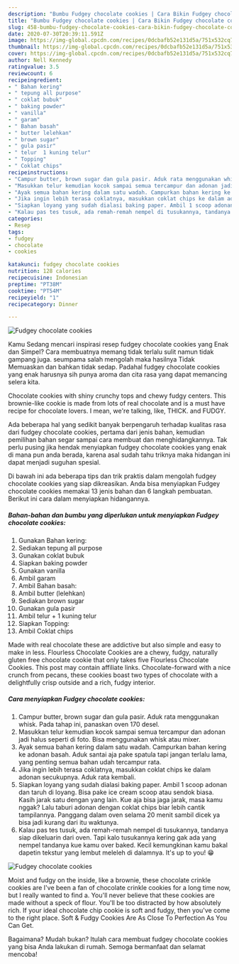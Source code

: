 ```yaml
---
description: "Bumbu Fudgey chocolate cookies | Cara Bikin Fudgey chocolate cookies Yang Mudah Dan Praktis"
title: "Bumbu Fudgey chocolate cookies | Cara Bikin Fudgey chocolate cookies Yang Mudah Dan Praktis"
slug: 458-bumbu-fudgey-chocolate-cookies-cara-bikin-fudgey-chocolate-cookies-yang-mudah-dan-praktis
date: 2020-07-30T20:39:11.591Z
image: https://img-global.cpcdn.com/recipes/0dcbafb52e131d5a/751x532cq70/fudgey-chocolate-cookies-foto-resep-utama.jpg
thumbnail: https://img-global.cpcdn.com/recipes/0dcbafb52e131d5a/751x532cq70/fudgey-chocolate-cookies-foto-resep-utama.jpg
cover: https://img-global.cpcdn.com/recipes/0dcbafb52e131d5a/751x532cq70/fudgey-chocolate-cookies-foto-resep-utama.jpg
author: Nell Kennedy
ratingvalue: 3.5
reviewcount: 6
recipeingredient:
- " Bahan kering"
- " tepung all purpose"
- " coklat bubuk"
- " baking powder"
- " vanilla"
- " garam"
- " Bahan basah"
- " butter lelehkan"
- " brown sugar"
- " gula pasir"
- " telur  1 kuning telur"
- " Topping"
- " Coklat chips"
recipeinstructions:
- "Campur butter, brown sugar dan gula pasir. Aduk rata menggunakan whisk. Pada tahap ini, panaskan oven 170 desel."
- "Masukkan telur kemudian kocok sampai semua tercampur dan adonan jadi halus seperti di foto. Bisa menggunakan whisk atau mixer."
- "Ayak semua bahan kering dalam satu wadah. Campurkan bahan kering ke adonan basah. Aduk santai aja pake spatula tapi jangan terlalu lama, yang penting semua bahan udah tercampur rata."
- "Jika ingin lebih terasa coklatnya, masukkan coklat chips ke dalam adonan secukupnya. Aduk rata kembali."
- "Siapkan loyang yang sudah dialasi baking paper. Ambil 1 scoop adonan dan taruh di loyang. Bisa pake ice cream scoop atau sendok biasa. Kasih jarak satu dengan yang lain. Kue aja bisa jaga jarak, masa kamu nggak? Lalu taburi adonan dengan coklat chips biar lebih cantik tampilannya. Panggang dalam oven selama 20 menit sambil dicek ya bisa jadi kurang dari itu waktunya."
- "Kalau pas tes tusuk, ada remah-remah nempel di tusukannya, tandanya siap dikeluarin dari oven. Tapi kalo tusukannya kering gak ada yang nempel tandanya kue kamu over baked. Kecil kemungkinan kamu bakal dapetin tekstur yang lembut meleleh di dalamnya. It&#39;s up to you! 😁"
categories:
- Resep
tags:
- fudgey
- chocolate
- cookies

katakunci: fudgey chocolate cookies 
nutrition: 128 calories
recipecuisine: Indonesian
preptime: "PT38M"
cooktime: "PT54M"
recipeyield: "1"
recipecategory: Dinner

---
```



![Fudgey chocolate cookies](https://img-global.cpcdn.com/recipes/0dcbafb52e131d5a/751x532cq70/fudgey-chocolate-cookies-foto-resep-utama.jpg)

Kamu Sedang mencari inspirasi resep fudgey chocolate cookies yang Enak dan Simpel? Cara membuatnya memang tidak terlalu sulit namun tidak gampang juga. seumpama salah mengolah maka hasilnya Tidak Memuaskan dan bahkan tidak sedap. Padahal fudgey chocolate cookies yang enak harusnya sih punya aroma dan cita rasa yang dapat memancing selera kita.

Chocolate cookies with shiny crunchy tops and chewy fudgy centers. This brownie-like cookie is made from lots of real chocolate and is a must have recipe for chocolate lovers. I mean, we&#39;re talking, like, THICK. and FUDGY.

Ada beberapa hal yang sedikit banyak berpengaruh terhadap kualitas rasa dari fudgey chocolate cookies, pertama dari jenis bahan, kemudian pemilihan bahan segar sampai cara membuat dan menghidangkannya. Tak perlu pusing jika hendak menyiapkan fudgey chocolate cookies yang enak di mana pun anda berada, karena asal sudah tahu triknya maka hidangan ini dapat menjadi suguhan spesial.


Di bawah ini ada beberapa tips dan trik praktis dalam mengolah fudgey chocolate cookies yang siap dikreasikan. Anda bisa menyiapkan Fudgey chocolate cookies memakai 13 jenis bahan dan 6 langkah pembuatan. Berikut ini cara dalam menyiapkan hidangannya.

<!--inarticleads1-->

##### Bahan-bahan dan bumbu yang diperlukan untuk menyiapkan Fudgey chocolate cookies:

1. Gunakan  Bahan kering:
1. Sediakan  tepung all purpose
1. Gunakan  coklat bubuk
1. Siapkan  baking powder
1. Gunakan  vanilla
1. Ambil  garam
1. Ambil  Bahan basah:
1. Ambil  butter (lelehkan)
1. Sediakan  brown sugar
1. Gunakan  gula pasir
1. Ambil  telur + 1 kuning telur
1. Siapkan  Topping:
1. Ambil  Coklat chips


Made with real chocolate these are addictive but also simple and easy to make in less. Flourless Chocolate Cookies are a chewy, fudgy, naturally gluten free chocolate cookie that only takes five Flourless Chocolate Cookies. This post may contain affiliate links. Chocolate-forward with a nice crunch from pecans, these cookies boast two types of chocolate with a delightfully crisp outside and a rich, fudgy interior. 

<!--inarticleads2-->

##### Cara menyiapkan Fudgey chocolate cookies:

1. Campur butter, brown sugar dan gula pasir. Aduk rata menggunakan whisk. Pada tahap ini, panaskan oven 170 desel.
1. Masukkan telur kemudian kocok sampai semua tercampur dan adonan jadi halus seperti di foto. Bisa menggunakan whisk atau mixer.
1. Ayak semua bahan kering dalam satu wadah. Campurkan bahan kering ke adonan basah. Aduk santai aja pake spatula tapi jangan terlalu lama, yang penting semua bahan udah tercampur rata.
1. Jika ingin lebih terasa coklatnya, masukkan coklat chips ke dalam adonan secukupnya. Aduk rata kembali.
1. Siapkan loyang yang sudah dialasi baking paper. Ambil 1 scoop adonan dan taruh di loyang. Bisa pake ice cream scoop atau sendok biasa. Kasih jarak satu dengan yang lain. Kue aja bisa jaga jarak, masa kamu nggak? Lalu taburi adonan dengan coklat chips biar lebih cantik tampilannya. Panggang dalam oven selama 20 menit sambil dicek ya bisa jadi kurang dari itu waktunya.
1. Kalau pas tes tusuk, ada remah-remah nempel di tusukannya, tandanya siap dikeluarin dari oven. Tapi kalo tusukannya kering gak ada yang nempel tandanya kue kamu over baked. Kecil kemungkinan kamu bakal dapetin tekstur yang lembut meleleh di dalamnya. It&#39;s up to you! 😁
<img src="//assets-global.cpcdn.com/assets/icons/button_play-2c75c40dde080a61004c1f40b05d8f140eaff45d7e9e6481dc71c63d2e7c4909.png" alt="Fudgey chocolate cookies">

Moist and fudgy on the inside, like a brownie, these chocolate crinkle cookies are I&#39;ve been a fan of chocolate crinkle cookies for a long time now, but I really wanted to find a. You&#39;ll never believe that these cookies are made without a speck of flour. You&#39;ll be too distracted by how absolutely rich. If your ideal chocolate chip cookie is soft and fudgy, then you&#39;ve come to the right place. Soft &amp; Fudgy Cookies Are As Close To Perfection As You Can Get. 

Bagaimana? Mudah bukan? Itulah cara membuat fudgey chocolate cookies yang bisa Anda lakukan di rumah. Semoga bermanfaat dan selamat mencoba!
